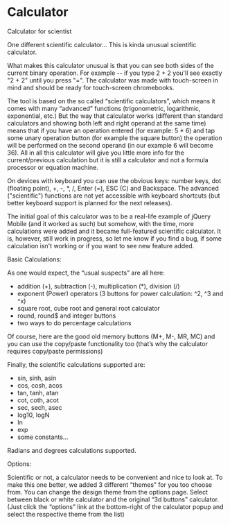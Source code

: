 # Calculator
Calculator for scientist

One different scientific calculator...
This is kinda unusual scientific calculator. 

What makes this calculator unusual is that you can see both sides of the current binary operation. For example -- if you type 2 + 2 you'll see exactly "2 + 2" until you press "=". The calculator was made with touch-screen in mind and should be ready for touch-screen chromebooks. 

The tool is based on the so called “scientific calculators”, which means it comes with many “advanced” functions (trigonometric, logarithmic, exponential, etc.) But the way that calculator works (different than standard calculators and showing both left and right operand at the same time) means that if you have an operation entered (for example: 5 * 6) and tap some unary operation button (for example the square button) the operation will be performed on the second operand (in our example 6 will become 36).  All in all this calculator will give you little more info for the current/previous calculation but it is still a calculator and not a formula processor or equation machine.

On devices with keyboard you can use the obvious keys: number keys, dot (floating point), +, -, *, /, Enter (=), ESC (C) and Backspace. The advanced ("scientific") functions are not yet accessible with keyboard shortcuts (but better keyboard support is planned for the next releases).

The initial goal of this calculator was to be a real-life example of  jQuery Mobile (and it worked as such) but somehow, with the time, more calculations were added and it became full-featured scientific calculator.  It is, however, still work in progress, so let me know if you find a bug, if some calculation isn't working or if you want to see new feature added.

Basic Calculations:

As one would expect, the “usual suspects” are all here:
-	addition (+), subtraction (-), multiplication (*), division (/)
-	exponent (Power) operators (3 buttons for power calculation: ^2, ^3 and ^x)
-	square root, cube root and general root calculator 
-	round, round$ and integer buttons 
-	two ways to do percentage calculations

Of course, here are the good old memory buttons (M+, M-, MR, MC) and you can use the copy/paste functionality too (that’s why the calculator requires copy/paste permissions)

Finally, the scientific calculations supported are:
-	sin, sinh, asin
-	cos, cosh, acos
-	tan, tanh, atan
-	cot, coth, acot
-	sec, sech, asec
-	log10, logN
-	ln
-	exp
-	some constants…

Radians and degrees calculations supported.

Options:

Scientific or not, a calculator needs to be convenient and nice to look at. To make this one better, we added 3 different “themes” for you too choose from. You can change the design theme from the options page. Select between black or white calculator and the original “3d buttons” calculator. (Just click the “options” link at the bottom-right of the calculator popup and select the respective theme from the list)
